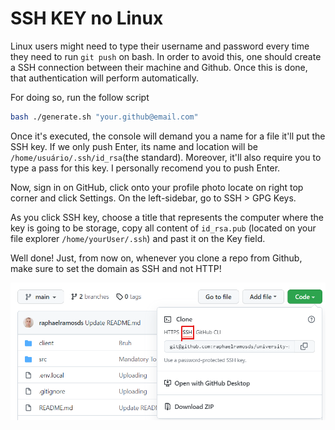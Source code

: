 # SSH KEY no Linux

Linux users might need to type their username and password every time they need to run `git push` on bash. In order to avoid this, one should create a SSH connection between their machine and Github. Once this is done, that authentication will perform automatically.

For doing so, run the follow script

```bash
bash ./generate.sh "your.github@email.com"
```

Once it's executed, the console will demand you a name for a file it'll put the SSH key. If we only push Enter, its name and location will be `/home/usuário/.ssh/id_rsa`(the standard). Moreover, it'll also require you to type a pass for this key. I personally recomend you to push Enter.

Now, sign in on GitHub, click onto your profile photo locate on right top corner and click Settings. On the left-sidebar, go to SSH > GPG Keys.

As you click SSH key, choose a title that represents the computer where the key is going to be storage, copy all content of `id_rsa.pub` (located on your file explorer `/home/yourUser/.ssh`) and past it on the Key field.

Well done! Just, from now on, whenever you clone a repo from Github, make sure to set the domain as SSH and not HTTP!

![Tux, the Linux mascot](/ssh-clone.png)
